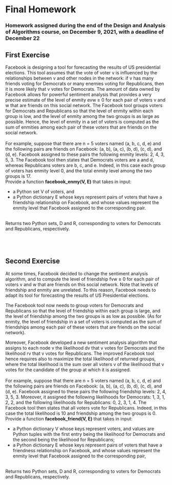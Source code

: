 # Final Homework
### Homework assigned during the end of the Design and Analysis of Algorithms course, on December 9, 2021, with a deadline of December 22

## First Exercise
Facebook is designing a tool for forecasting the results of US presidential elections.
This tool assumes that the vote of voter v is influenced by the relationships between
v and other nodes in the network: if v has many friends voting for Democrats or many
enemies voting for Republicans, then it is more likely that v votes for Democrats.
The amount of data owned by Facebook allows for powerful sentiment analysis that
provides a very precise estimate of the level of enmity evw ≥ 0 for each pair of voters
v and w that are friends on this social network.
The Facebook tool groups voters for Democrats and Republicans so that the level of
enmity within each group is low, and the level of enmity among the two groups is as
large as possible. Hence, the level of enmity in a set of voters is computed as the
sum of enmities among each pair of these voters that are friends on the social
network.
<br>
<br>
For example, suppose that there are n = 5 voters named (a, b, c, d, e) and the
following pairs are friends on Facebook: (a, b), (a, c), (b, d), (c, d), and (d, e).
Facebook assigned to these pairs the following enmity levels: 2, 4, 3, 5, 3.
The Facebook tool then states that Democrats voters are a and d, whereas
Republicans voters are b, c, and e. Indeed, in this case each group of voters has
enmity level 0, and the total enmity level among the two groups is 17.
<br>
Provide a function **facebook_enmy(V, E)** that takes in input:
- a Python set V of voters, and
- a Python dictionary E whose keys represent pairs of voters that have a
friendship relationship on Facebook, and whose values represent the enmity
level that Facebook assigned to the corresponding pair.
<br>
Returns two Python sets, D and R, corresponding to voters for Democrats and
Republicans, respectively.
<br>
<br>
<br>
<br>

## Second Exercise

At some times, Facebook decided to change the sentiment analysis algorithm, and to
compute the level of friendship fvw ≥ 0 for each pair of voters v and w that are friends
on this social network. Note that levels of friendship and enmity are unrelated.
To this reason, Facebook needs to adapt its tool for forecasting the results of US
Presidential elections. 

The Facebook tool now needs to group voters for Democrats
and Republicans so that the level of friendship within each group is large, and the
level of friendship among the two groups is as low as possible. (As for enmity, the
level of friendship in a set of voters is computed as the sum of friendships among
each pair of these voters that are friends on the social network).

Moreover, Facebook developed a new sentiment analysis algorithm that assigns to
each node v the likelihood dv that v votes for Democrats and the likelihood rv that v
votes for Republicans. The improved Facebook tool hence requires also to maximize
the total likelihood of returned groups, where the total likelihood is the sum over all
voters v of the likelihood that v votes for the candidate of the group at which it is
assigned.
<br>
<br>
For example, suppose that there are n = 5 voters named (a, b, c, d, e) and the
following pairs are friends on Facebook: (a, b), (a, c), (b, d), (c, d), and (d, e).
Facebook assigned to these pairs the following friendship levels: 2, 4, 3, 5, 3.
Moreover, it assigned the following likelihoods for Democrats: 1, 3, 1, 2, 2, and the
following likelihoods for Republicans: 0, 2, 3, 1, 4.
The Facebook tool then states that all voters vote for Republicans. Indeed, in this
case the total likelihood is 10 and friendship among the two groups is 0.
<br>
Provide a function **facebook_friend(V, E)** that takes in input:
- a Python dictionary V whose keys represent voters, and values are Python
tuples with the first entry being the likelihood for Democrats and the second
being the likelihood for Republicans;
- a Python dictionary E whose keys represent pairs of voters that have a
friendness relationship on Facebook, and whose values represent the enmity
level that Facebook assigned to the corresponding pair,
<br>
Returns two Python sets, D and R, corresponding to voters for Democrats and
Republicans, respectively.
